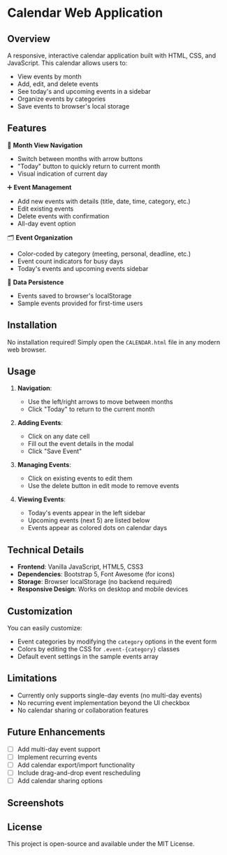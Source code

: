 # Calendar Web Application

## Overview

A responsive, interactive calendar application built with HTML, CSS, and JavaScript. This calendar allows users to:

- View events by month
- Add, edit, and delete events
- See today's and upcoming events in a sidebar
- Organize events by categories
- Save events to browser's local storage

## Features

📅 **Month View Navigation**
- Switch between months with arrow buttons
- "Today" button to quickly return to current month
- Visual indication of current day

➕ **Event Management**
- Add new events with details (title, date, time, category, etc.)
- Edit existing events
- Delete events with confirmation
- All-day event option

🗂 **Event Organization**
- Color-coded by category (meeting, personal, deadline, etc.)
- Event count indicators for busy days
- Today's events and upcoming events sidebar

💾 **Data Persistence**
- Events saved to browser's localStorage
- Sample events provided for first-time users

## Installation

No installation required! Simply open the `CALENDAR.html` file in any modern web browser.

## Usage

1. **Navigation**:
   - Use the left/right arrows to move between months
   - Click "Today" to return to the current month

2. **Adding Events**:
   - Click on any date cell
   - Fill out the event details in the modal
   - Click "Save Event"

3. **Managing Events**:
   - Click on existing events to edit them
   - Use the delete button in edit mode to remove events

4. **Viewing Events**:
   - Today's events appear in the left sidebar
   - Upcoming events (next 5) are listed below
   - Events appear as colored dots on calendar days

## Technical Details

- **Frontend**: Vanilla JavaScript, HTML5, CSS3
- **Dependencies**: Bootstrap 5, Font Awesome (for icons)
- **Storage**: Browser localStorage (no backend required)
- **Responsive Design**: Works on desktop and mobile devices

## Customization

You can easily customize:

- Event categories by modifying the `category` options in the event form
- Colors by editing the CSS for `.event-{category}` classes
- Default event settings in the sample events array

## Limitations

- Currently only supports single-day events (no multi-day events)
- No recurring event implementation beyond the UI checkbox
- No calendar sharing or collaboration features

## Future Enhancements

- [ ] Add multi-day event support
- [ ] Implement recurring events
- [ ] Add calendar export/import functionality
- [ ] Include drag-and-drop event rescheduling
- [ ] Add calendar sharing options

## Screenshots



## License

This project is open-source and available under the MIT License.